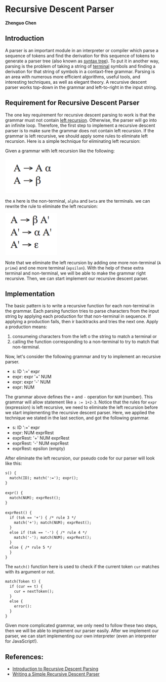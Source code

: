 # Recursive Descent Parser

**Zhenguo Chen**

## Introduction

A parser is an important module in an interpreter or compiler which parse a sequence of tokens and find the derivation for this sequence of tokens to generate a parser tree (also known as [syntax tree](https://en.wikipedia.org/wiki/Abstract_syntax_tree)). To put it in another way, parsing is the problem of taking a string of [terminal](https://en.wikipedia.org/wiki/Terminal_and_nonterminal_symbols) symbols and finding a derivation for that string of symbols in a contaxt-free grammar. Parsing is an area with numerous more efficient algorithms, useful tools, and interesting techniques, as well as elegant theory. A recursive descent parser works top-down in the grammar and left-to-right in the input string.

## Requirement for Recursive Descent Parser

The one key requirement for recursive descent parsing to work is that the grammar must not contain [left recursion](https://en.wikipedia.org/wiki/Left_recursion). Otherwise, the parser will go into an infinite loop. Therefore, the first step to implement a recursive descent parser is to make sure the grammar does not contain left recursion. If the grammar is left recursive, we should apply some rules to eliminate left recursion. Here is a simple technique for eliminating left recursion:

Given a grammar with left recursion like the following:

![](img/rule1.png)

the `A` here is the non-terminal, `alpha` and `beta` are the terminals. we can rewrite the rule to eliminate the left recursion:

![](img/rule2.png)

Note that we eliminate the left recursion by adding one more non-terminal (`A prime`) and one more terminal (`epsilon`). With the help of these extra terminal and non-terminal, we will be able to make the grammar right recursive. Then, we can start implement our recursive descent parser.

## Implementation

The basic pattern is to write a recursive function for each non-terminal in the grammar. Each parsing function tries to parse characters from the input string by applying each production for that non-terminal in sequence. If applying a production fails, then ir backtracks and tries the next one.  Apply a production means:

1. consumeing characters from the left o the string to match a terminal or
2. calling the function corresponding to a non-terminal to try to match that non-terminal.

Now, let's consider the following grammar and try to implement an recursive parser.

* s: ID ':=' expr
* expr: expr '+' NUM
* expr: expr '-' NUM
* expr: NUM

The grammar above defines the `+` and `-` operation for `NUM` (number). This grammar will allow statement like `a := 1+2-3`. Notice that the rules for `expr` (expression) is left recursive, we need to eliminate the left recursion before we start implementing the recursive descent parser. Here, we applied the technique we stated in the last section, and got the following grammar.

* s: ID ':=' expr
* expr: NUM exprRest
* exprRest: '+' NUM exprRest
* exprRest: '-' NUM exprRest
* exprRest: epsilon (empty)

After eliminate the left recursion, our pseudo code for our parser will look like this:

```
s() {
  match(ID); match(':='); expr();
}

expr() {
  match(NUM); exprRest();
}

exprRest() {
  if (tok == '+') { /* rule 3 */
    match('+'); match(NUM); exprRest();
  }
  else if (tok == '-') { /* rule 4 */
    match('-'); match(NUM); exprRest();
  }
  else { /* rule 5 */
  }
}
```

The `match()` function here is used to check if the current token `cur` matches with its argument or not.

```
match(Token t) {
  if (cur == t) {
    cur = nextToken();
  }
  else {
    error():
  }
}
```

Given more complicated grammar, we only need to follow these two steps, then we will be able to implement our parser easily. After we implement our parser, we can start implementing our own interpreter (even an interpreter for JavaScript!).

## References:

* [Introduction to Recursive Descent Parsing](http://ag-kastens.uni-paderborn.de/lehre/material/compiler/parsdemo/recintro.html)
* [Writing a Simple Recursive Descent Parser](http://weblog.jamisbuck.org/2015/7/30/writing-a-simple-recursive-descent-parser.html)
